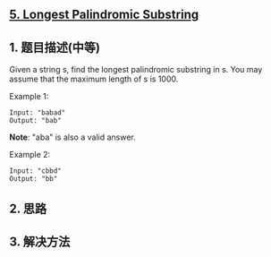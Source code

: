 ## [5. Longest Palindromic Substring](https://leetcode-cn.com/problems/longest-palindromic-substring/)

## 1. 题目描述\(中等\)

Given a string s, find the longest palindromic substring in s. You may assume that the maximum length of s is 1000.

Example 1:

```
Input: "babad"
Output: "bab"
```

**Note**: "aba" is also a valid answer.

Example 2:

```
Input: "cbbd"
Output: "bb"
```

## 2. 思路

## 3. 解决方法



